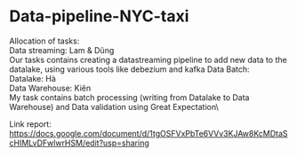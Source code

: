 # Data-pipeline-NYC-taxi
Allocation of tasks:\
Data streaming: Lam & Dũng\
Our tasks contains creating a datastreaming pipeline to add new data to the datalake, using various tools like debezium and kafka
Data Batch:\
Datalake: Hà\
Data Warehouse: Kiên\
My task contains batch processing (writing from Datalake to Data Warehouse) and Data validation using Great Expectation\

Link report: https://docs.google.com/document/d/1tgOSFVxPbTe6VVv3KJAw8KcMDtaScHIMLvDFwlwrHSM/edit?usp=sharing
